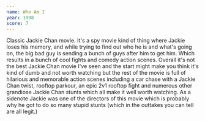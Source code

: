 ```yaml
---
name: Who Am I
year: 1998
score: 7
---
```

Classic Jackie Chan movie. It's a spy movie kind of thing where Jackie loses his memory, and while trying to find out who he is and what's going on, the big bad guy is sending a bunch of guys after him to get him. Which results in a bunch of cool fights and comedy action scenes. Overall it's not the best Jackie Chan movie I've seen and the start might make you think it's kind of dumb and not worth watching but the rest of the movie is full of hilarious and memorable action scenes including a car chase with a Jackie Chan twist, rooftop parkour, an epic 2v1 rooftop fight and numerous other grandiose Jackie Chan stunts which all make it well worth watching. As a sidenote Jackie was one of the directors of this movie which is probably why he got to do so many stupid stunts (which in the outtakes you can tell are all legit.)

